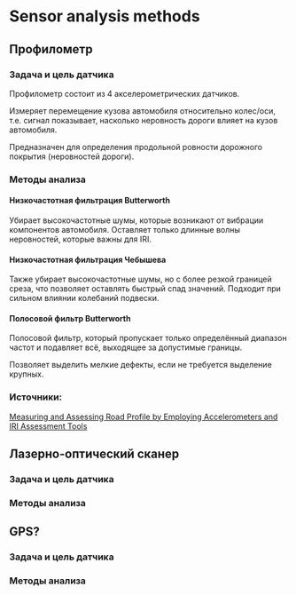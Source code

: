 # Sensor analysis methods

## Профилометр

### Задача и цель датчика

Профилометр состоит из 4 акселерометрических датчиков.

Измеряет перемещение кузова автомобиля относительно колес/оси, т.е. сигнал показывает, насколько неровность дороги влияет на кузов автомобиля.

Предназначен для определения продольной ровности дорожного покрытия (неровностей дороги).

### Методы анализа

#### Низкочастотная фильтрация Butterworth

Убирает высокочастотные шумы, которые возникают от вибрации компонентов автомобиля. Оставляет только длинные волны неровностей, которые важны для IRI.

#### Низкочастотная фильтрация Чебышева

Также убирает высокочастотные шумы, но с более резкой границей среза, что позволяет оставлять быстрый спад значений. Подходит при сильном влиянии колебаний подвески.

#### Полосовой фильтр Butterworth

Полосовой фильтр, который пропускает только определённый диапазон частот и подавляет всё, выходящее за допустимые границы.

Позволяет выделить мелкие дефекты, если не требуется выделение крупных.

### Источники:

[Measuring and Assessing Road Profile by Employing Accelerometers and IRI Assessment Tools](https://www.researchgate.net/publication/336275651_Measuring_and_Assessing_Road_Profile_by_Employing_Accelerometers_and_IRI_Assessment_Tools)

## Лазерно-оптический сканер

### Задача и цель датчика



### Методы анализа





## GPS?

### Задача и цель датчика



### Методы анализа
